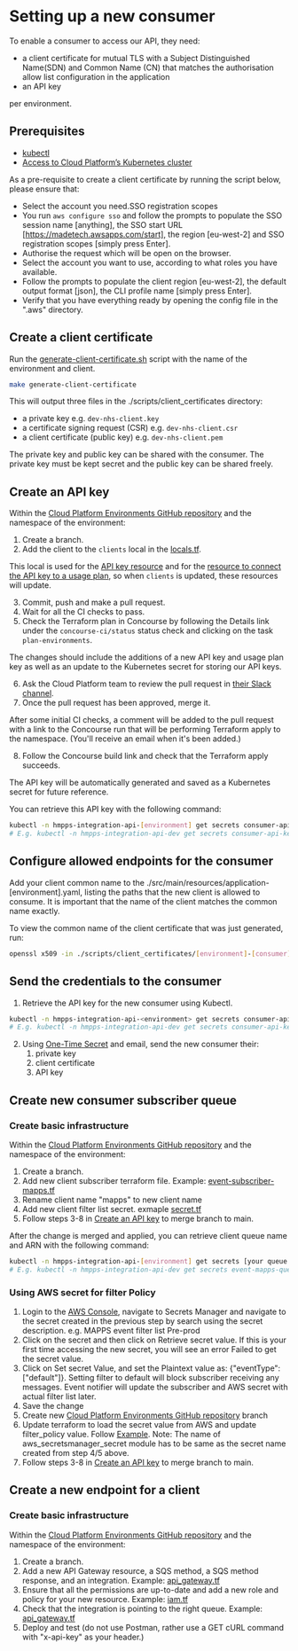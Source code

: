 # Setting up a new consumer

To enable a consumer to access our API, they need:

- a client certificate for mutual TLS with a Subject Distinguished Name(SDN) and Common Name (CN) that matches the authorisation allow list configuration in the application
- an API key

per environment.

## Prerequisites

- [kubectl](https://kubernetes.io/docs/tasks/tools/#kubectl)
- [Access to Cloud Platform’s Kubernetes cluster](https://user-guide.cloud-platform.service.justice.gov.uk/documentation/getting-started/kubectl-config.html#installing-kubectl)

As a pre-requisite to create a client certificate by running the script below, please ensure that:
- Select the account you need.SSO registration scopes
- You run `aws configure sso` and follow the prompts to populate the SSO session name [anything], the SSO start URL [https://madetech.awsapps.com/start], the region [eu-west-2] and SSO registration scopes [simply press Enter].
- Authorise the request which will be open on the browser.
- Select the account you want to use, according to what roles you have available.
- Follow the prompts to populate the client region [eu-west-2], the default output format [json], the CLI profile name [simply press Enter].
- Verify that you have everything ready by opening the config file in the ".aws" directory.

## Create a client certificate

Run the [generate-client-certificate.sh](/scripts/client_certificates/generate.sh) script with the name of the environment and client.

```bash
make generate-client-certificate
```
This will output three files in the ./scripts/client_certificates directory:

- a private key e.g. `dev-nhs-client.key`
- a certificate signing request (CSR) e.g. `dev-nhs-client.csr`
- a client certificate (public key) e.g. `dev-nhs-client.pem`

The private key and public key can be shared with the consumer.
The private key must be kept secret and the public key can be shared freely.

## Create an API key

Within the [Cloud Platform Environments GitHub repository](https://github.com/ministryofjustice/cloud-platform-environments/tree/main) and the namespace of the environment:

1. Create a branch.
2. Add the client to the `clients` local in the [locals.tf](https://github.com/ministryofjustice/cloud-platform-environments/blob/aa34840fcc4d20b10e8d5785cf0039eefe411113/namespaces/live.cloud-platform.service.justice.gov.uk/hmpps-integration-api-dev/resources/locals.tf#L13).

This local is used for the [API key resource](https://github.com/ministryofjustice/cloud-platform-environments/blob/8d1506b8cb53511e075602910cb47eef4a8759d1/namespaces/live.cloud-platform.service.justice.gov.uk/hmpps-integration-api-dev/resources/api_gateway.tf#L144-L147)
and for the [resource to connect the API key to a usage plan](https://github.com/ministryofjustice/cloud-platform-environments/blob/8d1506b8cb53511e075602910cb47eef4a8759d1/namespaces/live.cloud-platform.service.justice.gov.uk/hmpps-integration-api-dev/resources/api_gateway.tf#L158-L164), so when `clients`
is updated, these resources will update.

3. Commit, push and make a pull request.
4. Wait for all the CI checks to pass.
5. Check the Terraform plan in Concourse by following the Details link under the `concourse-ci/status` status check and clicking on the task `plan-environments`.

The changes should include the additions of a new API key and usage plan key as well
as an update to the Kubernetes secret for storing our API keys.

6. Ask the Cloud Platform team to review the pull request in [their Slack channel](https://moj.enterprise.slack.com/archives/C57UPMZLY).
7. Once the pull request has been approved, merge it.

After some initial CI checks, a comment will be added to the pull request with a link
to the Concourse run that will be performing Terraform apply to the namespace. (You'll receive an email when it's been added.)

8. Follow the Concourse build link and check that the Terraform apply succeeds.

The API key will be automatically generated and saved as a Kubernetes secret for future reference.

You can retrieve this API key with the following command:

```bash
kubectl -n hmpps-integration-api-[environment] get secrets consumer-api-keys -o json | jq -r '.data.[client]'
# E.g. kubectl -n hmpps-integration-api-dev get secrets consumer-api-keys -o json | jq -r '.data.bob'
```

## Configure allowed endpoints for the consumer

Add your client common name to the ./src/main/resources/application-[environment].yaml, listing the paths that the new client is allowed to consume.
It is important that the name of the client matches the common name exactly.

To view the common name of the client certificate that was just generated, run:

```bash
openssl x509 -in ./scripts/client_certificates/[environment]-[consumer]-client.pem -text |grep Subject |grep CN
```

## Send the credentials to the consumer

1. Retrieve the API key for the new consumer using Kubectl.

```bash
kubectl -n hmpps-integration-api-<environment> get secrets consumer-api-keys -o json | jq -r '.data.<client>' | base64 -d
# E.g. kubectl -n hmpps-integration-api-dev get secrets consumer-api-keys -o json | jq -r '.data.dev' | base64 -d
```

2. Using [One-Time Secret](https://password.link/en) and email, send the new consumer their:
   1. private key
   2. client certificate
   3. API key
   
## Create new consumer subscriber queue

### Create basic infrastructure
Within the [Cloud Platform Environments GitHub repository](https://github.com/ministryofjustice/cloud-platform-environments/tree/main) and the namespace of the environment:

1. Create a branch.
2. Add new client subscriber terraform file. Example: [event-subscriber-mapps.tf](https://github.com/ministryofjustice/cloud-platform-environments/pull/22091/files#diff-4046866c9398b1db59a427052406a08c2adab45aadbc278f16232157a636f451)
3. Rename client name "mapps" to new client name
4. Add new client filter list secret. exmaple [secret.tf](https://github.com/ministryofjustice/cloud-platform-environments/pull/22091/files#diff-bc13dba50c430d2a667e5b867d2798770e5e8c48697407d93e2febedb3ff46dc)
5. Follow steps 3-8 in [Create an API key](#create-an-api-key) to merge branch to main. 

After the change is merged and applied, you can retrieve client queue name and ARN with the following command:

```bash
kubectl -n hmpps-integration-api-[environment] get secrets [your queue secret name] -o json
# E.g. kubectl -n hmpps-integration-api-dev get secrets event-mapps-queue  -o json 
```
### Using AWS secret for filter Policy
1. Login to the [AWS Console](https://user-guide.cloud-platform.service.justice.gov.uk/documentation/getting-started/accessing-the-cloud-console.html), navigate to Secrets Manager and navigate to the secret created in the previous step by search using the secret description. e.g. MAPPS event filter list Pre-prod
2. Click on the secret and then click on Retrieve secret value. If this is your first time accessing the new secret, you will see an error Failed to get the secret value.
3. Click on Set secret Value, and set the Plaintext value as: {"eventType":["default"]}. Setting filter to default will block subscriber receiving any messages. Event notifier will update the subscriber and AWS secret with actual filter list later.
4. Save the change 
5. Create new [Cloud Platform Environments GitHub repository](https://github.com/ministryofjustice/cloud-platform-environments/tree/main) branch 
6. Update terraform to load the secret value from AWS and update filter_policy value. Follow [Example](https://github.com/ministryofjustice/cloud-platform-environments/pull/22111/files). Note: The name of aws_secretsmanager_secret module has to be same as the secret name created from step 4/5 above. 
7. Follow steps 3-8 in [Create an API key](#create-an-api-key) to merge branch to main. 

## Create a new endpoint for a client

### Create basic infrastructure
Within the [Cloud Platform Environments GitHub repository](https://github.com/ministryofjustice/cloud-platform-environments/tree/main) and the namespace of the environment:

1. Create a branch.
2. Add a new API Gateway resource, a SQS method, a SQS method response, and an integration. Example: [api_gateway.tf](https://github.com/ministryofjustice/cloud-platform-environments/pull/22695/files)
3. Ensure that all the permissions are up-to-date and add a new role and policy for your new resource. Example: [iam.tf](https://github.com/ministryofjustice/cloud-platform-environments/pull/22787/files#diff-a376622fa4a4c2fd9404d5ee4221487259264608a0cbe36b99c150c472558f29)
4. Check that the integration is pointing to the right queue. Example: [api_gateway.tf](https://github.com/ministryofjustice/cloud-platform-environments/pull/22795/files)
5. Deploy and test (do not use Postman, rather use a GET cURL command with "x-api-key" as your header.)
